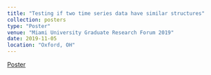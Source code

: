 ```yaml
---
title: "Testing if two time series data have similar structures"
collection: posters
type: "Poster"
venue: "Miami University Graduate Research Forum 2019"
date: 2019-11-05
location: "Oxford, OH"
---
```


<a href="/files/GRFPoster.pdf" target="_blank">Poster</a>